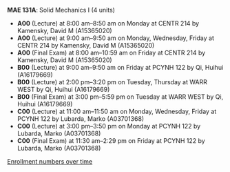 **MAE 131A**: Solid Mechanics I (4 units)

- **A00** (Lecture) at 8:00 am–8:50 am on Monday at CENTR 214 by Kamensky, David M (A15365020)
- **A00** (Lecture) at 9:00 am–9:50 am on Monday, Wednesday, Friday at CENTR 214 by Kamensky, David M (A15365020)
- **A00** (Final Exam) at 8:00 am–10:59 am on Friday at CENTR 214 by Kamensky, David M (A15365020)
- **B00** (Lecture) at 9:00 am–9:50 am on Friday at PCYNH 122 by Qi, Huihui (A16179669)
- **B00** (Lecture) at 2:00 pm–3:20 pm on Tuesday, Thursday at WARR WEST by Qi, Huihui (A16179669)
- **B00** (Final Exam) at 3:00 pm–5:59 pm on Tuesday at WARR WEST by Qi, Huihui (A16179669)
- **C00** (Lecture) at 11:00 am–11:50 am on Monday, Wednesday, Friday at PCYNH 122 by Lubarda, Marko (A03701368)
- **C00** (Lecture) at 3:00 pm–3:50 pm on Monday at PCYNH 122 by Lubarda, Marko (A03701368)
- **C00** (Final Exam) at 11:30 am–2:29 pm on Friday at PCYNH 122 by Lubarda, Marko (A03701368)

[Enrollment numbers over time](./MAE131A.tsv)
